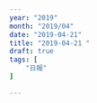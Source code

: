 ```yaml
---
year: "2019"
month: "2019/04"
date: "2019-04-21"
title: "2019-04-21 "
draft: true
tags: [
    "日報"
]

---
```


